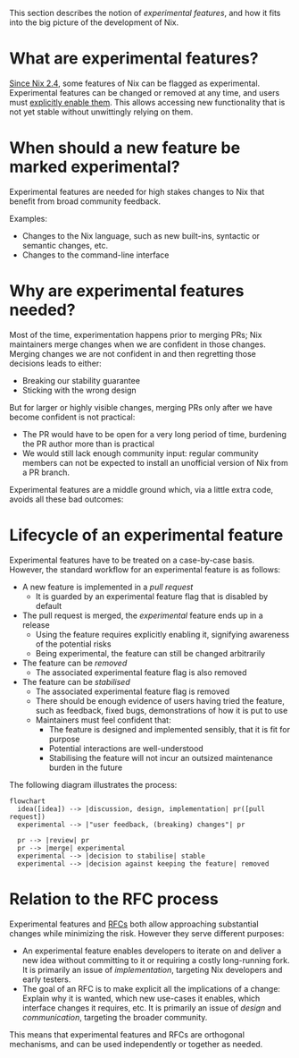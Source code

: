 This section describes the notion of *experimental features*, and how it fits into the big picture of the development of Nix.

# What are experimental features?

[Since Nix 2.4](../release-notes/rl-2.4.md), some features of Nix can be flagged as experimental.
Experimental features can be changed or removed at any time, and users must [explicitly enable them](../nix-conf.md#conf-experimental-features).
This allows accessing new functionality that is not yet stable without unwittingly relying on them.

# When should a new feature be marked experimental?

Experimental features are needed for high stakes changes to Nix that benefit from broad community feedback.

Examples:

- Changes to the Nix language, such as new built-ins, syntactic or semantic changes, etc.
- Changes to the command-line interface

# Why are experimental features needed?

Most of the time, experimentation happens prior to merging PRs; Nix maintainers merge changes when we are confident in those changes.
Merging changes we are not confident in and then regretting those decisions leads to either:

- Breaking our stability guarantee
- Sticking with the wrong design

But for larger or highly visible changes, merging PRs only after we have become confident is not practical:

- The PR would have to be open for a very long period of time, burdening the PR author more than is practical
- We would still lack enough community input:
  regular community members can not be expected to install an unofficial version of Nix from a PR branch.

Experimental features are a middle ground which, via a little extra code, avoids all these bad outcomes:

# Lifecycle of an experimental feature

Experimental features have to be treated on a case-by-case basis.
However, the standard workflow for an experimental feature is as follows:

- A new feature is implemented in a *pull request*
  - It is guarded by an experimental feature flag that is disabled by default
- The pull request is merged, the *experimental* feature ends up in a release
    - Using the feature requires explicitly enabling it, signifying awareness of the potential risks
    - Being experimental, the feature can still be changed arbitrarily
- The feature can be *removed*
  - The associated experimental feature flag is also removed
- The feature can be *stabilised*
  - The associated experimental feature flag is removed
  - There should be enough evidence of users having tried the feature, such as feedback, fixed bugs, demonstrations of how it is put to use
  - Maintainers must feel confident that:
    - The feature is designed and implemented sensibly, that it is fit for purpose
    - Potential interactions are well-understood
    - Stabilising the feature will not incur an outsized maintenance burden in the future

The following diagram illustrates the process:

<!-- TODO: replace with ASCII art to render correctly once contents are agreed upon -->

```mermaid
flowchart
  idea([idea]) --> |discussion, design, implementation| pr([pull request])
  experimental --> |"user feedback, (breaking) changes"| pr

  pr --> |review| pr
  pr --> |merge| experimental
  experimental --> |decision to stabilise| stable
  experimental --> |decision against keeping the feature| removed
```

# Relation to the RFC process

Experimental features and [RFCs](https://github.com/NixOS/rfcs/) both allow approaching substantial changes while minimizing the risk.
However they serve different purposes:

- An experimental feature enables developers to iterate on and deliver a new idea without committing to it or requiring a costly long-running fork.
  It is primarily an issue of *implementation*, targeting Nix developers and early testers.
- The goal of an RFC is to make explicit all the implications of a change:
  Explain why it is wanted, which new use-cases it enables, which interface changes it requires, etc.
  It is primarily an issue of *design* and *communication*, targeting the broader community.

This means that experimental features and RFCs are orthogonal mechanisms, and can be used independently or together as needed.
